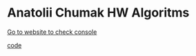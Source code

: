 # Anatolii Chumak HW Algoritms

[Go to website to check console](https://tolik4umak.github.io/TEL_RAN_PROF/Algoritms/HW/03__HW_Algoritms/index.html)

[code](https://github.com/Tolik4umak/TEL_RAN_PROF/blob/main/Algoritms/HW/03__HW_Algoritms/js.js)